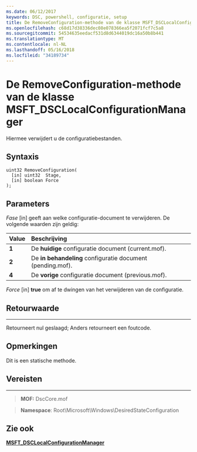 ```yaml
---
ms.date: 06/12/2017
keywords: DSC, powershell, configuratie, setup
title: De RemoveConfiguration-methode van de klasse MSFT_DSCLocalConfigurationManager
ms.openlocfilehash: c68d17d38336dec08e078366ea5f2071fcf7c5a8
ms.sourcegitcommit: 54534635eedacf531d8d6344019dc16a50b8b441
ms.translationtype: MT
ms.contentlocale: nl-NL
ms.lasthandoff: 05/16/2018
ms.locfileid: "34189734"
---
```

# <a name="removeconfiguration-method-of-the-msftdsclocalconfigurationmanager-class"></a>De RemoveConfiguration-methode van de klasse MSFT_DSCLocalConfigurationManager

Hiermee verwijdert u de configuratiebestanden.

<a name="syntax"></a>Syntaxis
------

```mof
uint32 RemoveConfiguration(
  [in] uint32  Stage,
  [in] boolean Force
);
```

<a name="parameters"></a>Parameters
----------

*Fase* \[in\] geeft aan welke configuratie-document te verwijderen. De volgende waarden zijn geldig:

|Value |Beschrijving |
|:--- |:---|
|**1** | De **huidige** configuratie document (current.mof). |
|**2** | De **in behandeling** configuratie document (pending.mof).  |
|**4** | De **vorige** configuratie document (previous.mof). |

*Force* \[in\] **true** om af te dwingen van het verwijderen van de configuratie.

## <a name="return-value"></a>Retourwaarde
------------

Retourneert nul geslaagd; Anders retourneert een foutcode.

## <a name="remarks"></a>Opmerkingen

Dit is een statische methode.

## <a name="requirements"></a>Vereisten
------------
>**MOF:** DscCore.mof

>**Namespace**: Root\Microsoft\Windows\DesiredStateConfiguration


## <a name="see-also"></a>Zie ook


[**MSFT_DSCLocalConfigurationManager**](msft-dsclocalconfigurationmanager.md)